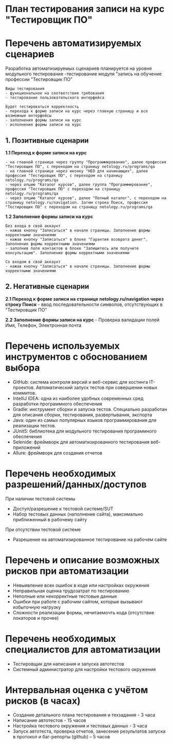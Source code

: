 # План тестирования записи на курс "Тестировщик ПО"

# Перечень автоматизируемых сценариев

Разработка автоматизируемых сценариев планируется на уровне модульного тестирование
  -тестирование модуля "запись на обучение профессии "Тестировщик ПО"

    Виды тестирования
    - функциональное на соответствие требования
    - тестирование пользовательского интерфейса
    
    Будет тестироваться корректность 
    - перехода к форме записи на курс через главную страницу и все возможные интерфейсы
    - заполнения формы записи на курс
    - исполнения формы записи на курс


## 1. Позитивные сценарии

**1.1 Переход к форме записи на курс**

    - на главной странице через группу "Программирование", далее профессия "Тестировщик ПО", с переходом на страницу netology.ru/programs/qa
    - на главной странице через иконку "НЕО для начинающих", далее профессия "Тестировщик ПО", с переходом на страницу netology.ru/programs/qa
    - через опцию "Каталог курсов", далее группа "Программирование", профессия "Тестировщик ПО" с переходом на страницу netology.ru/programs/qa
    - через опцию "Каталог курсов", далее "Полный каталог", с переходом на страницу netology.ru/navigation. Затем строка Поиск, профессия "Тестировщик ПО" с переходом на страницу netology.ru/programs/qa 

**1.2 Заполнение формы записи на курс**

    Без входа в свой аккаунт 
    - нажав кнопку "Записаться" в начале страницы. Заполнение формы корректными значениями 
    - нажав кнопку "Записаться" в блоке "Гарантия возврата денег". Заполнение формы корректными значениями
    - заполнив поля контактов в блоке "Запишитесь или получите консультацию". Заполнение формы корректными значениями

    Со входом в свой аккаунт
    - нажав кнопку "Записаться" в начале страницы. Заполнение формы корректными значениями 

## 2. Негативные сценарии



**2.1 Переход к форме записи на странице netology.ru/navigation через строку Поиск**
    - ввод последовательности символов, отсутствующих в "Тестировщик ПО"

**2.2 Заполнение формы записи на курс**
    - Проверка валидации полей Имя, Телефон, Электронная почта

# Перечень используемых инструментов с обоснованием выбора

- GitHub: система контроля версий и веб-сервис для хостинга IT-проектов. Автоматический запуск тестов при совершении
  новых коммитов.
- IntelliJ IDEA: одна из наиболее удобных современных сред разработки программного обеспечения
- Gradle: инструмент сборки и запуска тестов. Специально разработан для описания сборки, тестирования, развертывания,
  экспорта
- Java: один из самых популярных языков программирования для реализации тестов.
- JUnit5: библиотека для модульного тестирования программного обеспечения
- Selenide: фреймворк для автоматизированного тестирования веб-приложений
- Allure: фреймворк для создания отчетов

# Перечень необходимых разрешений/данных/доступов

При наличии тестовой системы
- Доступ/разрешение к тестовой системе/SUT
- Набор тестовых данных (наполнение сайта), максимально приближенный в рабочему сайту
  
При отсутствии тестовой системе
- Разрешение на автоматизированное тестирование на рабочем сайте

# Перечень и описание возможных рисков при автоматизации

- Невыявление всех ошибок в коде или настройках окружения
- Неправильная оценка трудозатрат по тестированию
- Неполные или некорректные тестовые данные
- Ошибки при работе с рабочим сайтом, которые вызывают избыточную нагрузку
- Сложности реализации формы, нечитаемочть кода (отсутствие локаторов и прочее)

# Перечень необходимых специалистов для автоматизации

- Тестировщик для написания и запуска автотестов
- Системный администратор для настройки тестового окружения

# Интервальная оценка с учётом рисков (в часах)

- Создание детального плана тестирования и техзадания - 3 часа
- Написание автотестов - 15 часов
- Настройка тестового окружения и тестовых данных - 3 часа
- Запуск автотеста, проверка отчетов, занесение результатов запуска в протокол и баг-репорты (github) – 5 часов

